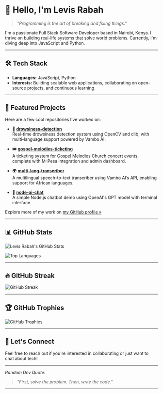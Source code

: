 # 👋 Hello, I'm Levis Rabah

> *"Programming is the art of breaking and fixing things."*

I'm a passionate Full Stack Software Developer based in Nairobi, Kenya. I thrive on building real-life systems that solve world problems. Currently, I'm diving deep into JavaScript and Python.

---

## 🛠️ Tech Stack

- **Languages:** JavaScript, Python
- **Interests:** Building scalable web applications, collaborating on open-source projects, and continuous learning.

---

## 🎯 Featured Projects

Here are a few cool repositories I’ve worked on:

- 🚗 **[drowsiness-detection](https://github.com/levisrabah/drowsiness-detection)**  
  Real-time drowsiness detection system using OpenCV and dlib, with multi-language support powered by Vambo AI.

- 🎟️ **[gospel-melodies-ticketing](https://github.com/levisrabah/gospel-melodies-ticketing)**  
  A ticketing system for Gospel Melodies Church concert events, complete with M-Pesa integration and admin dashboard.

- 🌍 **[multi-lang-transcriber](https://github.com/levisrabah/multi-lang-transcriber)**  
  A multilingual speech-to-text transcriber using Vambo AI’s API, enabling support for African languages.

- 🧠 **[node-ai-chat](https://github.com/levisrabah/node-ai-chat)**  
  A simple Node.js chatbot demo using OpenAI's GPT model with terminal interface.

Explore more of my work on [my GitHub profile »](https://github.com/levisrabah?tab=repositories)

---

## 📊 GitHub Stats

![Levis Rabah's GitHub Stats](https://github-readme-stats.vercel.app/api?username=levisrabah&show_icons=true&theme=radical)

![Top Languages](https://github-readme-stats.vercel.app/api/top-langs/?username=levisrabah&layout=compact&theme=radical)

---

## 🔥 GitHub Streak

![GitHub Streak](https://streak-stats.demolab.com?user=levisrabah&theme=radical)

---

## 🏆 GitHub Trophies

![GitHub Trophies](https://github-profile-trophy.vercel.app/?username=levisrabah&theme=radical&no-frame=true&row=1)

---

## 💬 Let's Connect

Feel free to reach out if you're interested in collaborating or just want to chat about tech!

---

*Random Dev Quote:*

> *"First, solve the problem. Then, write the code."* 

---
